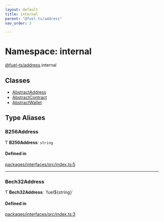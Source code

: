 ```yaml
---
layout: default
title: internal
parent: "@fuel-ts/address"
nav_order: 3

---
```


# Namespace: internal

[@fuel-ts/address](../index.md).internal

## Classes

- [AbstractAddress](../classes/internal-AbstractAddress.md)
- [AbstractContract](../classes/internal-AbstractContract.md)
- [AbstractWallet](../classes/internal-AbstractWallet.md)

## Type Aliases

### B256Address

Ƭ **B256Address**: `string`

#### Defined in

[packages/interfaces/src/index.ts:5](https://github.com/FuelLabs/fuels-ts/blob/master/packages/interfaces/src/index.ts#L5)

___

### Bech32Address

Ƭ **Bech32Address**: \`fuel${string}\`

#### Defined in

[packages/interfaces/src/index.ts:3](https://github.com/FuelLabs/fuels-ts/blob/master/packages/interfaces/src/index.ts#L3)
